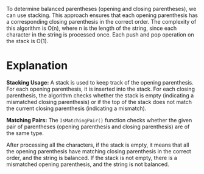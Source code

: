 To determine balanced parentheses (opening and closing parentheses), we can use stacking. This approach ensures that each opening parenthesis has a corresponding closing parenthesis in the correct order. The complexity of this algorithm is O(n), where n is the length of the string, since each character in the string is processed once. Each push and pop operation on the stack is O(1).

# Explanation
**Stacking Usage:**
A stack is used to keep track of the opening parenthesis.
For each opening parenthesis, it is inserted into the stack.
For each closing parenthesis, the algorithm checks whether the stack is empty (indicating a mismatched closing parenthesis) or if the top of the stack does not match the current closing parenthesis (indicating a mismatch).

**Matching Pairs:**
The `IsMatchingPair()` function checks whether the given pair of parentheses (opening parenthesis and closing parenthesis) are of the same type.

After processing all the characters, if the stack is empty, it means that all the opening parenthesis have matching closing parenthesis in the correct order, and the string is balanced.
If the stack is not empty, there is a mismatched opening parenthesis, and the string is not balanced.